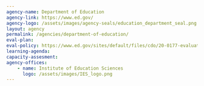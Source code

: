 ```yaml
---
agency-name: Department of Education
agency-link: https://www.ed.gov/
agency-logo: /assets/images/agency-seals/education_department_seal.png
layout: agency
permalink: /agencies/department-of-education/
eval-plan:
eval-policy: https://www.ed.gov/sites/default/files/cdo/20-0177-evaluation-policy.pdf
learning-agenda:
capacity-assesment:
agency-offices:
    - name: Institute of Education Sciences
      logo: /assets/images/IES_logo.png
---
```


